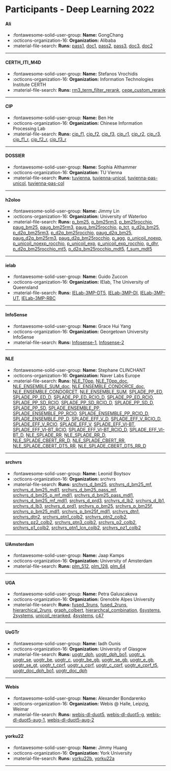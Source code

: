 # Participants - Deep Learning 2022 

#### Ali 
 - :fontawesome-solid-user-group: **Name:** GongChang 
 - :octicons-organization-16: **Organization:** Alibaba 
 - :material-file-search: **Runs:** [pass1](./runs.md#pass1), [doc1](./runs.md#doc1), [pass2](./runs.md#pass2), [pass3](./runs.md#pass3), [doc3](./runs.md#doc3), [doc2](./runs.md#doc2) 

---
#### CERTH_ITI_M4D 
 - :fontawesome-solid-user-group: **Name:** Stefanos Vrochidis 
 - :octicons-organization-16: **Organization:** Information Technologies Institute CERTH  
 - :material-file-search: **Runs:** [rm3_term_filter_rerank](./runs.md#rm3_term_filter_rerank), [ceqe_custom_rerank](./runs.md#ceqe_custom_rerank) 

---
#### CIP 
 - :fontawesome-solid-user-group: **Name:** Ben He 
 - :octicons-organization-16: **Organization:** Chinese Information Processing Lab 
 - :material-file-search: **Runs:** [cip_f1](./runs.md#cip_f1), [cip_f2](./runs.md#cip_f2), [cip_f3](./runs.md#cip_f3), [cip_r1](./runs.md#cip_r1), [cip_r2](./runs.md#cip_r2), [cip_r3](./runs.md#cip_r3), [cip_f1_r](./runs.md#cip_f1_r), [cip_f2_r](./runs.md#cip_f2_r), [cip_f3_r](./runs.md#cip_f3_r) 

---
#### DOSSIER 
 - :fontawesome-solid-user-group: **Name:** Sophia Althammer 
 - :octicons-organization-16: **Organization:** TU Vienna 
 - :material-file-search: **Runs:** [tuvienna](./runs.md#tuvienna), [tuvienna-unicol](./runs.md#tuvienna-unicol), [tuvienna-pas-unicol](./runs.md#tuvienna-pas-unicol), [tuvienna-pas-col](./runs.md#tuvienna-pas-col) 

---
#### h2oloo 
 - :fontawesome-solid-user-group: **Name:** Jimmy Lin 
 - :octicons-organization-16: **Organization:** University of Waterloo 
 - :material-file-search: **Runs:** [p_bm25](./runs.md#p_bm25), [p_bm25rm3](./runs.md#p_bm25rm3), [p_bm25rocchio](./runs.md#p_bm25rocchio), [paug_bm25](./runs.md#paug_bm25), [paug_bm25rm3](./runs.md#paug_bm25rm3), [paug_bm25rocchio](./runs.md#paug_bm25rocchio), [p_tct](./runs.md#p_tct), [p_d2q_bm25](./runs.md#p_d2q_bm25), [p_d2q_bm25rm3](./runs.md#p_d2q_bm25rm3), [p_d2q_bm25rocchio](./runs.md#p_d2q_bm25rocchio), [paug_d2q_bm25](./runs.md#paug_d2q_bm25), [paug_d2q_bm25rm3](./runs.md#paug_d2q_bm25rm3), [paug_d2q_bm25rocchio](./runs.md#paug_d2q_bm25rocchio), [p_agg](./runs.md#p_agg), [p_unicoil_noexp](./runs.md#p_unicoil_noexp), [p_unicoil_noexp_rocchio](./runs.md#p_unicoil_noexp_rocchio), [p_unicoil_exp](./runs.md#p_unicoil_exp), [p_unicoil_exp_rocchio](./runs.md#p_unicoil_exp_rocchio), [p_dhr](./runs.md#p_dhr), [p_d2q_bm25rocchio_mt5](./runs.md#p_d2q_bm25rocchio_mt5), [p_d2q_bm25rocchio_mdt5](./runs.md#p_d2q_bm25rocchio_mdt5), [f_sum_mdt5](./runs.md#f_sum_mdt5) 

---
#### ielab 
 - :fontawesome-solid-user-group: **Name:** Guido Zuccon 
 - :octicons-organization-16: **Organization:** IElab, The University of Queensland 
 - :material-file-search: **Runs:** [IELab-3MP-DT5](./runs.md#ielab-3mp-dt5), [IELab-3MP-DI](./runs.md#ielab-3mp-di), [IELab-3MP-UT](./runs.md#ielab-3mp-ut), [IELab-3MP-RBC](./runs.md#ielab-3mp-rbc) 

---
#### InfoSense 
 - :fontawesome-solid-user-group: **Name:** Grace Hui Yang 
 - :octicons-organization-16: **Organization:** Georgetown University InfoSense 
 - :material-file-search: **Runs:** [Infosense-1](./runs.md#infosense-1), [Infosense-2](./runs.md#infosense-2) 

---
#### NLE 
 - :fontawesome-solid-user-group: **Name:** Stephane CLINCHANT 
 - :octicons-organization-16: **Organization:** Naver Labs Europe 
 - :material-file-search: **Runs:** [NLE_T0pp](./runs.md#nle_t0pp), [NLE_T0pp_doc](./runs.md#nle_t0pp_doc), [NLE_ENSEMBLE_SUM_doc](./runs.md#nle_ensemble_sum_doc), [NLE_ENSEMBLE_CONDORCE_doc](./runs.md#nle_ensemble_condorce_doc), [NLE_ENSEMBLE_CONDORCET](./runs.md#nle_ensemble_condorcet), [NLE_ENSEMBLE_SUM](./runs.md#nle_ensemble_sum), [SPLADE_PP_ED](./runs.md#splade_pp_ed), [SPLADE_PP_ED_D](./runs.md#splade_pp_ed_d), [SPLADE_PP_ED_RCIO_D](./runs.md#splade_pp_ed_rcio_d), [SPLADE_PP_ED_RCIO](./runs.md#splade_pp_ed_rcio), [SPLADE_PP_SD_RCIO](./runs.md#splade_pp_sd_rcio), [SPLADE_PP_SD_RCIO_D](./runs.md#splade_pp_sd_rcio_d), [SPLADE_PP_SD_D](./runs.md#splade_pp_sd_d), [SPLADE_PP_SD](./runs.md#splade_pp_sd), [SPLADE_ENSEMBLE_PP](./runs.md#splade_ensemble_pp), [SPLADE_ENSEMBLE_PP_RCIO](./runs.md#splade_ensemble_pp_rcio), [SPLADE_ENSEMBLE_PP_RCIO_D](./runs.md#splade_ensemble_pp_rcio_d), [SPLADE_ENSEMBLE_PP_D](./runs.md#splade_ensemble_pp_d), [SPLADE_EFF_V_D](./runs.md#splade_eff_v_d), [SPLADE_EFF_V_RCIO_D](./runs.md#splade_eff_v_rcio_d), [SPLADE_EFF_V_RCIO](./runs.md#splade_eff_v_rcio), [SPLADE_EFF_V](./runs.md#splade_eff_v), [SPLADE_EFF_VI-BT](./runs.md#splade_eff_vi-bt), [SPLADE_EFF_VI-BT_RCIO](./runs.md#splade_eff_vi-bt_rcio), [SPLADE_EFF_VI-BT_RCIO_D](./runs.md#splade_eff_vi-bt_rcio_d), [SPLADE_EFF_VI-BT_D](./runs.md#splade_eff_vi-bt_d), [NLE_SPLADE_RR](./runs.md#nle_splade_rr), [NLE_SPLADE_RR_D](./runs.md#nle_splade_rr_d), [NLE_SPLADE_CBERT_RR_D](./runs.md#nle_splade_cbert_rr_d), [NLE_SPLADE_CBERT_RR](./runs.md#nle_splade_cbert_rr), [NLE_SPLADE_CBERT_DT5_RR](./runs.md#nle_splade_cbert_dt5_rr), [NLE_SPLADE_CBERT_DT5_RR_D](./runs.md#nle_splade_cbert_dt5_rr_d) 

---
#### srchvrs 
 - :fontawesome-solid-user-group: **Name:** Leonid Boytsov 
 - :octicons-organization-16: **Organization:** srchvrs 
 - :material-file-search: **Runs:** [srchvrs_d_bm25](./runs.md#srchvrs_d_bm25), [srchvrs_d_bm25_mf](./runs.md#srchvrs_d_bm25_mf), [srchvrs_d_bm25_mdl1](./runs.md#srchvrs_d_bm25_mdl1), [srchvrs_d_bm25_pass_mf](./runs.md#srchvrs_d_bm25_pass_mf), [srchvrs_d_bm25_p_mf_mdl1](./runs.md#srchvrs_d_bm25_p_mf_mdl1), [srchvrs_d_bm25_pass_mdl1](./runs.md#srchvrs_d_bm25_pass_mdl1), [srchvrs_d_bm25_mf_mdl1](./runs.md#srchvrs_d_bm25_mf_mdl1), [srchvrs_d_prd3](./runs.md#srchvrs_d_prd3), [srchvrs_d_lb2](./runs.md#srchvrs_d_lb2), [srchvrs_d_lb1](./runs.md#srchvrs_d_lb1), [srchvrs_d_lb3](./runs.md#srchvrs_d_lb3), [srchvrs_d_prd1](./runs.md#srchvrs_d_prd1), [srchvrs_p_bm25](./runs.md#srchvrs_p_bm25), [srchvrs_p_bm25f](./runs.md#srchvrs_p_bm25f), [srchvrs_p_bm25_mdl1](./runs.md#srchvrs_p_bm25_mdl1), [srchvrs_p_bm25f_mdl1](./runs.md#srchvrs_p_bm25f_mdl1), [srchvrs_dtn1](./runs.md#srchvrs_dtn1), [srchvrs_dtn2](./runs.md#srchvrs_dtn2), [srchvrs_ptn1_colb2](./runs.md#srchvrs_ptn1_colb2), [srchvrs_ptn2_colb2](./runs.md#srchvrs_ptn2_colb2), [srchvrs_pz2_colb2](./runs.md#srchvrs_pz2_colb2), [srchvrs_ptn3_colb2](./runs.md#srchvrs_ptn3_colb2), [srchvrs_p2_colb2](./runs.md#srchvrs_p2_colb2), [srchvrs_p1_colb2](./runs.md#srchvrs_p1_colb2), [srchvrs_ptn1_lcn_colb2](./runs.md#srchvrs_ptn1_lcn_colb2), [srchvrs_pz1_colb2](./runs.md#srchvrs_pz1_colb2) 

---
#### UAmsterdam 
 - :fontawesome-solid-user-group: **Name:** Jaap Kamps 
 - :octicons-organization-16: **Organization:** University of Amsterdam 
 - :material-file-search: **Runs:** [plm_512](./runs.md#plm_512), [plm_128](./runs.md#plm_128), [plm_64](./runs.md#plm_64) 

---
#### UGA 
 - :fontawesome-solid-user-group: **Name:** Petra Galuscakova 
 - :octicons-organization-16: **Organization:** Grenoble Alpes University 
 - :material-file-search: **Runs:** [fused_3runs](./runs.md#fused_3runs), [fused_2runs](./runs.md#fused_2runs), [hierarchical_2runs](./runs.md#hierarchical_2runs), [graph_colbert](./runs.md#graph_colbert), [hierarchcal_combination](./runs.md#hierarchcal_combination), [6systems](./runs.md#6systems), [2systems](./runs.md#2systems), [unicoil_reranked](./runs.md#unicoil_reranked), [4systems](./runs.md#4systems), [c47](./runs.md#c47) 

---
#### UoGTr 
 - :fontawesome-solid-user-group: **Name:** Iadh Ounis 
 - :octicons-organization-16: **Organization:** University of Glasgow 
 - :material-file-search: **Runs:** [uogtr_dph](./runs.md#uogtr_dph), [uogtr_dph_bo1](./runs.md#uogtr_dph_bo1), [uogtr_s](./runs.md#uogtr_s), [uogtr_se](./runs.md#uogtr_se), [uogtr_be](./runs.md#uogtr_be), [uogtr_c](./runs.md#uogtr_c), [uogtr_be_gb](./runs.md#uogtr_be_gb), [uogtr_se_gb](./runs.md#uogtr_se_gb), [uogtr_e_gb](./runs.md#uogtr_e_gb), [uogtr_se_gt](./runs.md#uogtr_se_gt), [uogtr_t_cprf](./runs.md#uogtr_t_cprf), [uogtr_s_cprf](./runs.md#uogtr_s_cprf), [uogtr_c_cprf](./runs.md#uogtr_c_cprf), [uogtr_e_cprf_t5](./runs.md#uogtr_e_cprf_t5), [uogtr_doc_dph_bo1](./runs.md#uogtr_doc_dph_bo1), [uogtr_doc_dph](./runs.md#uogtr_doc_dph) 

---
#### Webis 
 - :fontawesome-solid-user-group: **Name:** Alexander Bondarenko 
 - :octicons-organization-16: **Organization:** Webis @ Halle, Leipzig, Weimar 
 - :material-file-search: **Runs:** [webis-dl-duot5](./runs.md#webis-dl-duot5), [webis-dl-duot5-g](./runs.md#webis-dl-duot5-g), [webis-dl-duot5-aug-1](./runs.md#webis-dl-duot5-aug-1), [webis-dl-duot5-aug-2](./runs.md#webis-dl-duot5-aug-2) 

---
#### yorku22 
 - :fontawesome-solid-user-group: **Name:** Jimmy Huang 
 - :octicons-organization-16: **Organization:** York University  
 - :material-file-search: **Runs:** [yorku22b](./runs.md#yorku22b), [yorku22a](./runs.md#yorku22a) 

---
